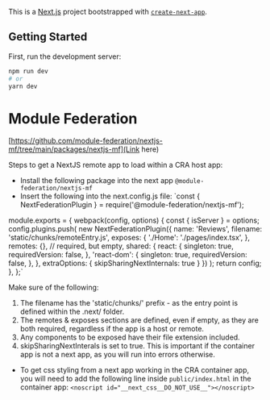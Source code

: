 This is a [Next.js](https://nextjs.org/) project bootstrapped with [`create-next-app`](https://github.com/vercel/next.js/tree/canary/packages/create-next-app).

## Getting Started

First, run the development server:

```bash
npm run dev
# or
yarn dev
```

# Module Federation
[https://github.com/module-federation/nextjs-mf/tree/main/packages/nextjs-mf](Link here)

Steps to get a NextJS remote app to load within a CRA host app:
- Install the following package into the next app `@module-federation/nextjs-mf`
- Insert the following into the next.config.js file:
`const { NextFederationPlugin } = require('@module-federation/nextjs-mf');

module.exports = {
  webpack(config, options) {
    const { isServer } = options;
    config.plugins.push(
      new NextFederationPlugin({
        name: 'Reviews',
        filename: 'static/chunks/remoteEntry.js',
        exposes: {
          './Home': './pages/index.tsx',
        },
        remotes: {}, // required, but empty,
        shared: {
          react: {
            singleton: true,
            requiredVersion: false,
          },
          'react-dom': {
              singleton: true,
              requiredVersion: false,
          },
        },
        extraOptions: {
          skipSharingNextInternals: true
        }
      })
    );
    return config;
  },
};`

Make sure of the following:
1. The filename has the 'static/chunks/' prefix - as the entry point is defined within the .next/ folder.
2. The remotes & exposes sections are defined, even if empty, as they are both required, regardless if the app is a host or remote.
3. Any components to be exposed have their file extension included.
4. skipSharingNextInterals is set to true. This is important if the container app is not a next app, as you will run into errors otherwise.

- To get css styling from a next app working in the CRA container app, you will need to add the following line inside `public/index.html` in the container app: `<noscript id="__next_css__DO_NOT_USE__"></noscript>`